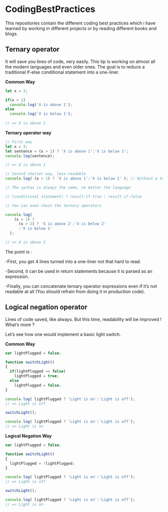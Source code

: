 # CodingBestPractices
This repositories contain the different coding best practices which i have learned by working in  different projects or by reading different books and blogs.


## Ternary operator

It will save you lines of code, very easily. This tip is working on almost all the modern languages and even older ones. The goal is to reduce a traditional if-else conditional statement into a one-liner.

**Common Way**

```javascript
let x = 3;

if(x > 1)
  console.log('X is above 1');
else 
  console.log('X is below 1');
  
// => X is above 1
```
**Ternary operator way**

```javascript
// First way
let x = 3;
let sentence = (x > 1) ? 'X is above 1':'X is below 1';
console.log(sentence);

// => X is above 1

// Second shorter way, less-readable
console.log( (x > 1) ? 'X is above 1':'X is below 1' ); // Without a temporary variable

// The syntax is always the same, no matter the language

// (conditional statement) ? result-if-true : result-if-false

// You can even chain the ternary operators

console.log( 
    (x > 1) ? 
      (x > 2) ? 'X is above 2':'X is below 2' 
      :'X is below 1'
  );

// => X is above 2

```

The point is :

-First, you get 4 lines turned into a one-liner not that hard to read.

-Second, it can be used in return statements because it is parsed as an expression.

-Finally, you can concatenate ternary operator expressions even if it’s not readable at all (You should refrain from doing it in production code).


## Logical negation operator

Lines of code saved, like always. But this time, readability will be improved ! What’s more ?

Let’s see how one would implement a basic light switch.

**Common Way**

```javascript
var lightPlugged = false;

function switchLight() 
{
  if(lightPlugged == false)
    lightPlugged = true;
  else 
    lightPlugged = false;
}

console.log( lightPlugged ? 'Light is on':'Light is off');
// => Light is off

switchLight();

console.log( lightPlugged ? 'Light is on':'Light is off');
// => Light is on

```

**Logical Negation Way**

```javascript
var lightPlugged = false;

function switchLight() 
{
  lightPlugged = !lightPlugged;
}

console.log( lightPlugged ? 'Light is on':'Light is off');
// => Light is off

switchLight();

console.log( lightPlugged ? 'Light is on':'Light is off');
// => Light is on
```




